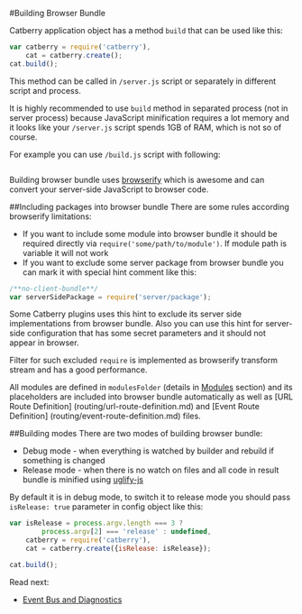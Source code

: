 #Building Browser Bundle

Catberry application object has a method `build` that can be used like this:

```javascript
var catberry = require('catberry'),
	cat = catberry.create();
cat.build();
```

This method can be called in `/server.js` script or separately in
different script and process.

It is highly recommended to use `build` method in separated process 
(not in server process) because JavaScript minification requires a lot  memory 
and it looks like your `/server.js` script spends 1GB of RAM, which is not so of 
course.

For example you can use `/build.js` script with following:
```javascript

```

Building browser bundle uses [browserify](http://browserify.org) which 
is awesome and can convert your server-side JavaScript to browser code.

##Including packages into browser bundle
There are some rules according browserify limitations:

* If you want to include some module into browser bundle it should be required
directly via `require('some/path/to/module')`. If module path is variable it
will not work
* If you want to exclude some server package from browser bundle you can
mark it with special hint comment like this:
```javascript
/**no-client-bundle**/
var serverSidePackage = require('server/package');
```
Some Catberry plugins uses this hint to exclude its server side 
implementations from browser bundle. Also you can use this hint for server-side
configuration that has some secret parameters and it should not appear 
in browser.

Filter for such excluded `require` is implemented as browserify transform 
stream and has a good performance.

All modules are defined in `modulesFolder` 
(details in [Modules](modules/index.md) section) and its placeholders are 
included into browser bundle automatically as well as [URL Route Definition]
(routing/url-route-definition.md) and [Event Route Definition]
(routing/event-route-definition.md) files.

##Building modes
There are two modes of building browser bundle:

* Debug mode - when everything is watched by builder and rebuild if something
is changed
* Release mode - when there is no watch on files and all code in result bundle 
is minified using [uglify-js](https://www.npmjs.org/package/uglify-js)

By default it is in debug mode, to switch it to release mode you should pass
`isRelease: true` parameter in config object like this:
```javascript
var isRelease = process.argv.length === 3 ?
		process.argv[2] === 'release' : undefined,
	catberry = require('catberry'),
	cat = catberry.create({isRelease: isRelease});

cat.build();
```

Read next:

* [Event Bus and Diagnostics](event-bus-and-diagnostics.md)